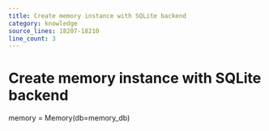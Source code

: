 ```yaml
---
title: Create memory instance with SQLite backend
category: knowledge
source_lines: 18207-18210
line_count: 3
---
```


# Create memory instance with SQLite backend
memory = Memory(db=memory_db)

